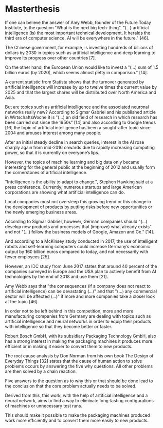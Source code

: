 # Masterthesis

If one can believe the answer of Amy Webb, founder of the Future Today Institute, to the question "What is the next big tech-thing", "(...) artificial intelligence (is) the most important technical development. It heralds the third era of computer science. AI will be everywhere in the future." [46].

The Chinese government, for example, is investing hundreds of billions of dollars by 2030 in topics such as artificial intelligence and deep learning to improve its progress over other countries [7].

On the other hand, the European Union would like to invest a "(...) sum of 1.5 billion euros (by 2020), which seems almost petty in comparison." [14].

A current statistic from Statista shows that the turnover generated by artificial intelligence will increase by up to twelve times the current value by 2025 and that the largest shares will be distributed over North America and Asia.

But are topics such as artificial intelligence and the associated neuronal networks really new? According to Sigmar Gabriel and his published article in WirtschaftsWoche it is "(...) an old field of research in which research has been carried out since the 1950s" [14] and also according to Google trends [16] the topic of artificial intelligence has been a sought-after topic since 2004 and arouses interest among many people.

After an initial steady decline in search queries, interest in the AI rose sharply again from mid-2016 onwards due to rapidly increasing computing power, so that it is currently on everyone’s lips.

However, the topics of machine learning and big data only became interesting for the general public at the beginning of 2012 and usually form the cornerstones of artificial intelligence.

"Intelligence is the ability to adapt to change.", Stephen Hawking said at a press conference. Currently, numerous startups and large American corporations are showing what artificial intelligence can do.

Local companies must not oversleep this growing trend or this change in the development of products by putting risks before new opportunities or the newly emerging business areas.

According to Sigmar Gabriel, however, German companies should "(...) develop new products and processes that (improve) what already exists" and not "(...) follow the business models of Google, Amazon and Co." [14].

And according to a McKinsey study conducted in 2017, the use of intelligent robots and self-learning computers could increase Germany’s economic output by 160 billion euros compared to today, and not necessarily with fewer employees [25].

However, an IDC study from June 2017 states that around 40 percent of the companies surveyed in Europe and the USA plan to actively benefit from AI technologies by the end of 2018 and use them [21].

Amy Webb says that "the consequences (if a company does not react to artificial intelligence) can be devastating (...)" and that "(...) any commercial sector will be affected (...)" if more and more companies take a closer look at the topic [46].

In order not to be left behind in this competition, more and more manufacturing companies from Germany are dealing with topics such as artificial intelligence and neural networks in order to equip their products with intelligence so that they become better or faster.

Robert Bosch GmbH, with its subsidiary Packaging Technology GmbH, also has a strong interest in making the packaging machines it produces more efficient or in making it easier to convert them to new products.

The root cause analysis by Don Norman from his own book The Design of Everyday Things [32] states that the cause of human action to solve problems occurs by answering the five why questions. All other problems are then solved by a chain reaction.

Five answers to the question as to why this or that should be done lead to the conclusion that the core problem actually needs to be solved.

Derived from this, this work, with the help of artificial intelligence and a neural network, aims to find a way to eliminate long-lasting configurations of machines or unnecessary test runs.

This should make it possible to make the packaging machines produced work more efficiently and to convert them more easily to new products.
